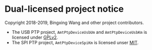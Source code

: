 Dual-licensed project notice
=====================

Copyright 2018-2019, Bingxing Wang and other project contributors.

- The USB PTP project, `AmtPtpDeviceUsbUm` and `AmtPtpDeviceUsbKm` is licensed under [GPLv2](LICENSE-GPL.md).
- The SPI PTP project, `AmtPtpDeviceSpiKm` is licensed unser [MIT](LICENSE-MIT.md).
